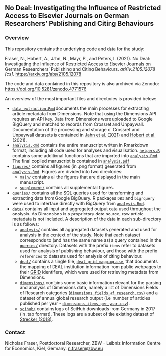 ## No Deal: Investigating the Influence of Restricted Access to Elsevier Journals on German Researchers’ Publishing and Citing Behaviours

### Overview

This repository contains the underlying code and data for the study:

Fraser, N., Hobert, A., Jahn, N., Mayr, P., and Peters, I. (2021). No Deal: Investigating the Influence of Restricted Access to Elsevier Journals on German Researchers’ Publishing and Citing Behaviours. *arXiv:2105.12078 [cs]*. https://arxiv.org/abs/2105.12078

The code and data contained in this repository is also archived via Zenodo: https://doi.org/10.5281/zenodo.4771576

An overview of the most important files and directories is provided below:

- [`data_extraction.Rmd`](data_extraction.Rmd) documents the main processes for extracting article metadata from Dimensions. Note that using the Dimensions API requires an API key. Data from Dimensions were uploaded to Google BigQuery and matched to records from Crossref and Unpaywall. Documentation of the processing and storage of Crossref and Unpaywall datasets is contained in [Jahn et al. (2021)](https://arxiv.org/abs/2102.04789) and [Hobert et al. (2021)](https://edoc.hu-berlin.de/handle/18452/23336).
- [`analysis.Rmd`](analysis.Rmd) contains the entire manuscript written in Rmarkdown format, including all code used for analyses and visualisation. [`helpers.R`](helpers.R) contains some additional functions that are imported into [`analysis.Rmd`](analysis.Rmd). The final copiled manuscript is contained in [`analysis.pdf`](analysis.pdf) 
- [`figures/`](figures) contains all figures (in .png format) generated from [`analysis.Rmd`](analysis.Rmd). Figures are divided into two directories:
  - [`main/`](figures/main) contains all the figures that are displayed in the main manuscript.
  - [`supplement/`](figures/suppement) contains all supplemental figures.
- [`queries/`](queries) contains all the SQL queries used for transforming and extracting data from Google BigQuery. R packages `DBI` and `bigrquery` were used to interface directly with BigQuery from [`analysis.Rmd`](analysis.Rmd).
- [`data/`](data) contains all input and aggregated output data used throughout the analysis. As Dimensions is a proprietary data source, raw article metadata is not included. A description of the data in each sub-directory is as follows:
  * [`analysis/`](data/analysis) contains all aggregated datasets generated and used for analysis in the context of the study. Note that each dataset corresponds to (and has the same name as) a query contained in the [`queries/`](queries) directory. Datasets with the prefix `items` refer to datasets used for analysis of publishing behaviour, and those with the prefix `references` to datasets used for analysis of citing behaviour. 
  * [`deal/`](data/deal) contains a single file, [`deal_grid_mapping.csv`](data/deal/deal_grid_mapping.csv), that documents the mapping of DEAL institution information from public webpages to their [GRID](https://www.grid.ac/) identifiers, which were used for retrieving metadata from Dimensions.
  * [`dimensions/`](data/dimensions) contains some basic information relevant for the parsing and analysis of Dimensions data, namely a list of Dimensions Fields of Research categories ([`dimensions_fields_of_research.csv`](data/dimensions/dimensions_fields_of_research.csv)) and a dataset of annual global research output (i.e. number of articles published per year - [`dimensions_items_per_year.csv`](data/dimensions/dimensions_items_per_year.csv)).
  * [`scihub/`](data/scihub) contains logs of SciHub downloads from Germany in 2017 (in .tab format). These logs are a subset of the existing dataset of [Strecker (2018)](http://doi.org/10.5281/zenodo.1286284).

### Contact

Nicholas Fraser, Postdoctoral Researcher, ZBW - Leibniz Information Centre for Economics, Kiel, Germany. [n.fraser@zbw.eu](mailto:n.fraser@zbw.eu)

